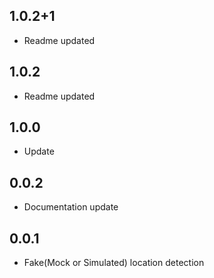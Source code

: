 ## 1.0.2+1

* Readme updated
## 1.0.2

* Readme updated
## 1.0.0

* Update

## 0.0.2

* Documentation update

## 0.0.1

* Fake(Mock or Simulated) location detection


